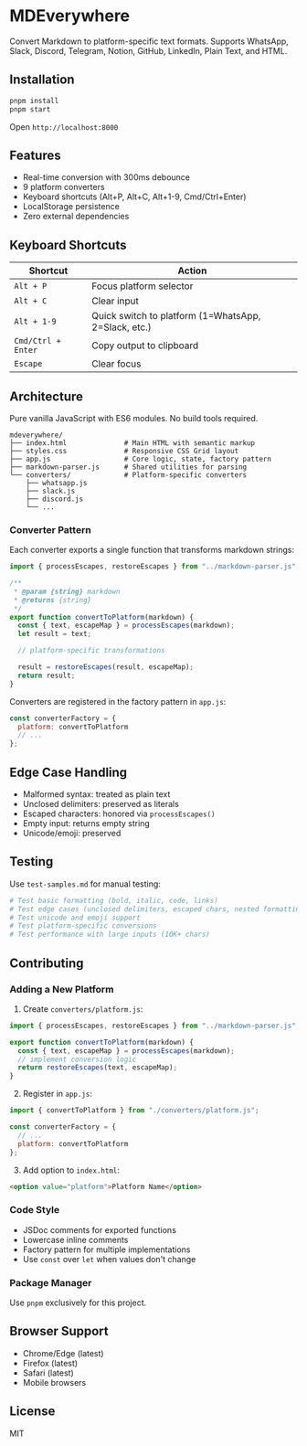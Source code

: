 # MDEverywhere

Convert Markdown to platform-specific text formats. Supports WhatsApp, Slack, Discord, Telegram, Notion, GitHub, LinkedIn, Plain Text, and HTML.

## Installation

```bash
pnpm install
pnpm start
```

Open `http://localhost:8000`

## Features

- Real-time conversion with 300ms debounce
- 9 platform converters
- Keyboard shortcuts (Alt+P, Alt+C, Alt+1-9, Cmd/Ctrl+Enter)
- LocalStorage persistence
- Zero external dependencies

## Keyboard Shortcuts

| Shortcut | Action |
|----------|--------|
| `Alt + P` | Focus platform selector |
| `Alt + C` | Clear input |
| `Alt + 1-9` | Quick switch to platform (1=WhatsApp, 2=Slack, etc.) |
| `Cmd/Ctrl + Enter` | Copy output to clipboard |
| `Escape` | Clear focus |

## Architecture

Pure vanilla JavaScript with ES6 modules. No build tools required.

```
mdeverywhere/
├── index.html              # Main HTML with semantic markup
├── styles.css              # Responsive CSS Grid layout
├── app.js                  # Core logic, state, factory pattern
├── markdown-parser.js      # Shared utilities for parsing
└── converters/             # Platform-specific converters
    ├── whatsapp.js
    ├── slack.js
    ├── discord.js
    └── ...
```

### Converter Pattern

Each converter exports a single function that transforms markdown strings:

```javascript
import { processEscapes, restoreEscapes } from "../markdown-parser.js";

/**
 * @param {string} markdown
 * @returns {string}
 */
export function convertToPlatform(markdown) {
  const { text, escapeMap } = processEscapes(markdown);
  let result = text;

  // platform-specific transformations

  result = restoreEscapes(result, escapeMap);
  return result;
}
```

Converters are registered in the factory pattern in `app.js`:

```javascript
const converterFactory = {
  platform: convertToPlatform
  // ...
};
```

## Edge Case Handling

- Malformed syntax: treated as plain text
- Unclosed delimiters: preserved as literals
- Escaped characters: honored via `processEscapes()`
- Empty input: returns empty string
- Unicode/emoji: preserved

## Testing

Use `test-samples.md` for manual testing:

```bash
# Test basic formatting (bold, italic, code, links)
# Test edge cases (unclosed delimiters, escaped chars, nested formatting)
# Test unicode and emoji support
# Test platform-specific conversions
# Test performance with large inputs (10K+ chars)
```

## Contributing

### Adding a New Platform

1. Create `converters/platform.js`:

```javascript
import { processEscapes, restoreEscapes } from "../markdown-parser.js";

export function convertToPlatform(markdown) {
  const { text, escapeMap } = processEscapes(markdown);
  // implement conversion logic
  return restoreEscapes(text, escapeMap);
}
```

2. Register in `app.js`:

```javascript
import { convertToPlatform } from "./converters/platform.js";

const converterFactory = {
  // ...
  platform: convertToPlatform
};
```

3. Add option to `index.html`:

```html
<option value="platform">Platform Name</option>
```

### Code Style

- JSDoc comments for exported functions
- Lowercase inline comments
- Factory pattern for multiple implementations
- Use `const` over `let` when values don't change

### Package Manager

Use `pnpm` exclusively for this project.

## Browser Support

- Chrome/Edge (latest)
- Firefox (latest)
- Safari (latest)
- Mobile browsers

## License

MIT
